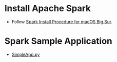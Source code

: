 

# Install Apache Spark

- Follow [Spark Install Procedure for macOS Big Sur](install/spark-install-macos.md).



# Spark Sample Application
- [SimpleApp.py](src/SimpleApp/SimpleApp.py)